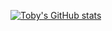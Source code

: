 
[![Toby's GitHub stats](https://github-readme-stats.vercel.app/api?username=Technosword)](https://github.com/Technosword/Technosword)

